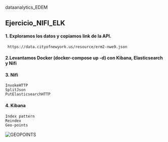 dataanalytics_EDEM

## Ejercicio_NIFI_ELK

#### 1. Exploramos los datos y copiamos link de la API.
     https://data.cityofnewyork.us/resource/erm2-nwe9.json 
  
#### 2.Levantamos Docker (docker-compose up -d) con Kibana, Elasticsearch y Nifi
  
#### 3. Nifi
    InvokeHTTP
    SplitJson
    PutElasticsearchHTTP
  
#### 4. Kibana
    Index pattern
    Reindex 
    Geo-points
   ![GEOPOINTS]((http://raw.githubusercontent.com/davaal/dataanalytics/master/Ejercicio_Nifi_ELK/IMAGES/8)GeoPoint_Kibana.png)
